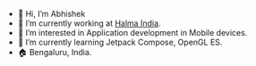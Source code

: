 - 👋 Hi, I’m Abhishek
- 🔭 I’m currently working at [Halma India](https://www.halma.in/).
- 👀 I’m interested in Application development in Mobile devices.
- 🌱 I’m currently learning Jetpack Compose, OpenGL ES.
- 🏠 Bengaluru, India.
